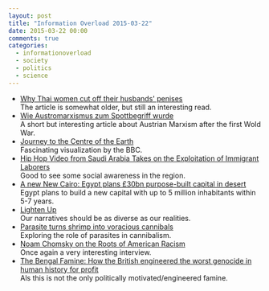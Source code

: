 ```yaml
---
layout: post
title: "Information Overload 2015-03-22"
date: 2015-03-22 00:00
comments: true
categories:
  - informationoverload
  - society
  - politics
  - science
---
```

* [Why Thai women cut off their husbands' penises](http://www.theguardian.com/education/2012/nov/19/improbable-research-thai-women-cut-off-penis)<br>
The article is somewhat older, but still an interesting read.
* [Wie Austromarxismus zum Spottbegriff wurde](http://derstandard.at/2000012910326/Wie-Austromarxismus-zum-Spottbegriff-wurde)<br>
A short but interesting article about Austrian Marxism after the first Wold War.
* [Journey to the Centre of the Earth](http://www.bbc.com/future/bespoke/story/20150306-journey-to-the-centre-of-earth/index.html)<br>
Fascinating visualization by the BBC.
* [Hip Hop Video from Saudi Arabia Takes on the Exploitation of Immigrant Laborers](https://medium.com/ummah-wide/hip-hop-video-from-saudi-arabia-takes-on-exploitation-of-immigrant-laborers-1c26ca929bf3)<br>
Good to see some social awareness in the region.
* [A new New Cairo: Egypt plans £30bn purpose-built capital in desert](http://www.theguardian.com/cities/2015/mar/16/new-cairo-egypt-plans-capital-city-desert)<br>
Egypt plans to build a new capital with up to 5 million inhabitants within 5-7 years.
* [Lighten Up](https://thenib.com/lighten-up-4f7f96ca8a7e)<br>
Our narratives should be as diverse as our realities.
* [Parasite turns shrimp into voracious cannibals](http://www.leeds.ac.uk/news/article/3675/parasite_turns_shrimp_into_voracious_cannibals)<br>
Exploring the role of parasites in cannibalism.
* [Noam Chomsky on the Roots of American Racism](http://opinionator.blogs.nytimes.com/2015/03/18/noam-chomsky-on-the-roots-of-american-racism/)<br>
Once again a very interesting interview.
* [The Bengal Famine: How the British engineered the worst genocide in human history for profit](http://yourstory.com/2014/08/bengal-famine-genocide/)<br>
Als this is not the only politically motivated/engineered famine.
